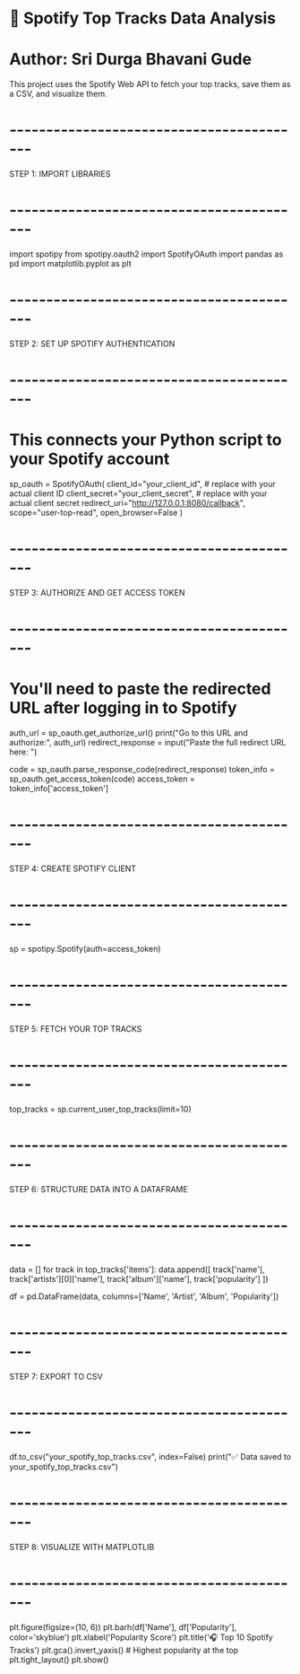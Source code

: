 # 🎵 Spotify Top Tracks Data Analysis
# Author: Sri Durga Bhavani Gude
This project uses the Spotify Web API to fetch your top tracks, save them as a CSV, and visualize them.

# -----------------------------------------
STEP 1: IMPORT LIBRARIES
# -----------------------------------------
import spotipy
from spotipy.oauth2 import SpotifyOAuth
import pandas as pd
import matplotlib.pyplot as plt

# -----------------------------------------
STEP 2: SET UP SPOTIFY AUTHENTICATION
# -----------------------------------------
# This connects your Python script to your Spotify account
sp_oauth = SpotifyOAuth(
    client_id="your_client_id",              # replace with your actual client ID
    client_secret="your_client_secret",      # replace with your actual client secret
    redirect_uri="http://127.0.0.1:8080/callback",
    scope="user-top-read",
    open_browser=False
)

# -----------------------------------------
STEP 3: AUTHORIZE AND GET ACCESS TOKEN
# -----------------------------------------
# You'll need to paste the redirected URL after logging in to Spotify
auth_url = sp_oauth.get_authorize_url()
print("Go to this URL and authorize:", auth_url)
redirect_response = input("Paste the full redirect URL here: ")

code = sp_oauth.parse_response_code(redirect_response)
token_info = sp_oauth.get_access_token(code)
access_token = token_info['access_token']

# -----------------------------------------
STEP 4: CREATE SPOTIFY CLIENT
# -----------------------------------------
sp = spotipy.Spotify(auth=access_token)

# -----------------------------------------
STEP 5: FETCH YOUR TOP TRACKS
# -----------------------------------------
top_tracks = sp.current_user_top_tracks(limit=10)

# -----------------------------------------
STEP 6: STRUCTURE DATA INTO A DATAFRAME
# -----------------------------------------
data = []
for track in top_tracks['items']:
    data.append([
        track['name'],
        track['artists'][0]['name'],
        track['album']['name'],
        track['popularity']
    ])

df = pd.DataFrame(data, columns=['Name', 'Artist', 'Album', 'Popularity'])

# -----------------------------------------
STEP 7: EXPORT TO CSV
# -----------------------------------------
df.to_csv("your_spotify_top_tracks.csv", index=False)
print("✅ Data saved to your_spotify_top_tracks.csv")

# -----------------------------------------
STEP 8: VISUALIZE WITH MATPLOTLIB
# -----------------------------------------
plt.figure(figsize=(10, 6))
plt.barh(df['Name'], df['Popularity'], color='skyblue')
plt.xlabel('Popularity Score')
plt.title('🎧 Top 10 Spotify Tracks')
plt.gca().invert_yaxis()  # Highest popularity at the top
plt.tight_layout()
plt.show()
